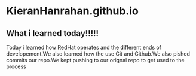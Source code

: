 # KieranHanrahan.github.io
## What i learned today!!!!!
Today i learned how RedHat operates and the different ends of developement.We also learned how the use Git and Github.We also pished commits our repo.We kept pushing to our orignal repo to get used to the process